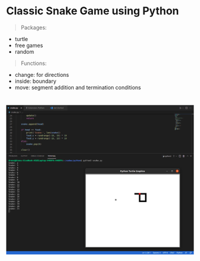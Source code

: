 # Classic Snake Game using Python
 > Packages:<br />
 * turtle<br />
 * free games<br />
 * random <br />
 > Functions:<br />
 * change: for directions<br />
 * inside: boundary<br />
 * move: segment addition and termination conditions<br/>
 #
<img src = snake.png width = 1000> 
